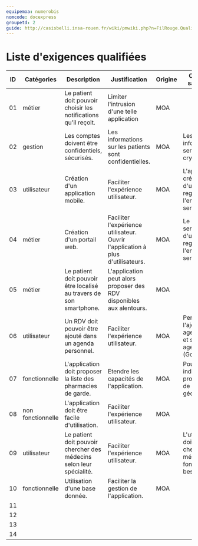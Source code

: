 ```yaml
---
equipemoa: numerobis
nomcode: docexpress
groupetd: 2
guide: http://casisbelli.insa-rouen.fr/wiki/pmwiki.php?n=FilRouge.QualifierExigence
---
```

# Liste d'exigences qualifiées

| ID | Catégories | Description | Justification | Origine | Critères de satisfaction | Contentement MOA | Mécontentement MOA | Exigences Dépendantes | Exigences conflictuelles |
|----|-------------------|----------------------------------------------------------------------|---------------------------------------------------------------------------------|---------|-------------------------------------------------------------------------------------|------------------|--------------------|-----------------------|--------------------------|
| 01 | métier | Le patient doit pouvoir choisir les notifications qu'il reçoit. | Limiter l'intrusion d'une telle application | MOA |  | 3 | 5 |  |  |
| 02 | gestion | Les comptes doivent être confidentiels, sécurisés. | Les informations sur les patients sont confidentielles. | MOA | Les informations seront cryptées. | 4 | 5 | 10 |  |
| 03 | utilisateur | Création d'un application mobile. | Faciliter l'expérience utilisateur. | MOA | L'application créé sera facile d'utilisation et regroupera l'ensemble des services. | 2 | 5  | 04 |  |
| 04 | métier | Création d'un portail web. | Faciliter l'expérience utilisateur. Ouvrir l'application à plus d'utilisateurs. | MOA | Le protail créé sera facile d'utilisation et regroupera l'ensemble des services. | 2 | 5  | 03 |  |
| 05 | métier | Le patient doit pouvoir être localisé au travers de son smartphone. | L'application peut alors proposer des RDV disponibles aux alentours. | MOA |  | 2 | 5  |  |  |
| 06 | utilisateur | Un RDV doit pouvoir être ajouté dans un agenda personnel. | Faciliter l'expérience utilisateur. | MOA | Permettre l'ajout sur un agenda local, et sur un agenda distant (Google cal., ..) | 4 | 2 |  |  |
| 07 | fonctionnelle | L'application doit proposer la liste des pharmacies de garde. | Etendre les capacités de l'application. | MOA | Pouvoir indiquer la plus proche à l'aide de la géolocalisation. | 4 | 2 | 05 |  |
| 08 | non fonctionnelle | L'application doit être facile d'utilisation. | Faciliter l'expérience utilisateur. | MOA |  | 4 | 4 | 03, 04 |  |
| 09 | utilisateur | Le patient doit pouvoir chercher des médecins selon leur spécialité. | Faciliter l'expérience utilisateur. | MOA | L'utilisateur doit pouvoir chercher un médecin en fonction de son besoin. | 3 | 5 | 01 |  |
| 10 | fonctionnelle | Utilisation d'une base donnée. | Faciliter la gestion de l'application. | MOA |  | 3 | 5 |  |  |
| 11 |  |  |  |  |  |  |  |  |  |
| 12 |  |  |  |  |  |  |  |  |  |
| 13 |  |  |  |  |  |  |  |  |  |
| 14 |  |  |  |  |  |  |  |  |  |
